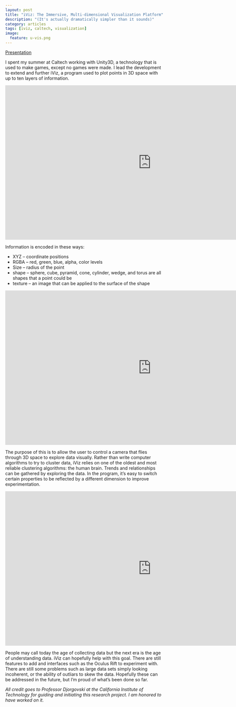 ```yaml
---
layout: post
title: "iViz: The Immersive, Multi-dimensional Visualization Platform"
description: "(It's actually dramatically simpler than it sounds)"
category: articles
tags: [iviz, caltech, visualization]
image:
  feature: u-vis.png
---
```

[Presentation](http://www.atnf.csiro.au/research/workshops/2013/astroinformatics/talks/ciro_ai2013.pdf)

I spent my summer at Caltech working with Unity3D, a technology that is used to make games, except no games were made. I lead the development to extend and further iViz, a program used to plot points in 3D space with up to ten layers of information.

<iframe src="http://gfycat.com/iframe/GloriousVapidBobolink" frameborder="0" scrolling="no" width="924" height="490" ></iframe>

Information is encoded in these ways:

- XYZ – coordinate positions
- RGBA – red, green, blue, alpha, color levels
- Size – radius of the point
- shape – sphere, cube, pyramid, cone, cylinder, wedge, and torus are all shapes that a point could be
- texture – an image that can be applied to the surface of the shape

<iframe src="http://gfycat.com/iframe/VariableJealousCanary" frameborder="0" scrolling="no" width="924" height="490" ></iframe>

The purpose of this is to allow the user to control a camera that flies through 3D space to explore data visually. Rather than write computer algorithms to try to cluster data, iViz relies on one of the oldest and most reliable clustering algorithms: the human brain. Trends and relationships can be gathered by exploring the data. In the program, it’s easy to switch certain properties to be reflected by a different dimension to improve experimentation.

<iframe src="http://gfycat.com/iframe/EthicalEarnestFruitbat" frameborder="0" scrolling="no" width="924" height="490" ></iframe>

People may call today the age of collecting data but the next era is the age of understanding data. iViz can hopefully help with this goal. There are still features to add and interfaces such as the Oculus Rift to experiment with. There are still some problems such as large data sets simply looking incoherent, or the ability of outliars to skew the data. Hopefully these can be addressed in the future, but I’m proud of what’s been done so far.

*All credit goes to Professor Djorgovski at the California Institute of Technology for guiding and initiating this research project. I am honored to have worked on it.*